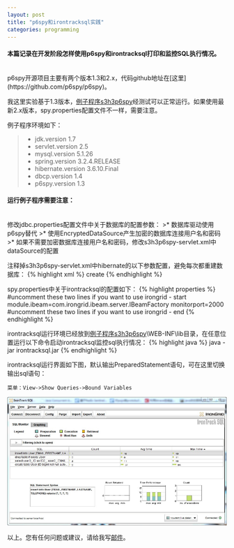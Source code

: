 ```yaml
---
layout: post
title: "p6spy和irontracksql实践"
categories: programming
---
```

#### 本篇记录在开发阶段怎样使用p6spy和irontracksql打印和监控SQL执行情况。
<br />
p6spy开源项目主要有两个版本1.3和2.x，代码github地址在[这里](https://github.com/p6spy/p6spy)。

我这里实验基于1.3版本，[例子程序s3h3p6spy](https://github.com/yinwer81/s3h3p6spy)经测试可以正常运行。如果使用最新2.x版本，spy.properties配置文件不一样，需要注意。

例子程序环境如下：
>* jdk.version 1.7
>* servlet.version 2.5
>* mysql.version 5.1.26
>* spring.version 3.2.4.RELEASE
>* hibernate.version 3.6.10.Final
>* dbcp.version 1.4
>* p6spy.version 1.3

#### 运行例子程序需要注意：
<br />
修改jdbc.properties配置文件中关于数据库的配置参数：
>* 数据库驱动使用p6spy替代
>* 使用EncryptedDataSource产生加密的数据库连接用户名和密码
>* 如果不需要加密数据库连接用户名和密码，修改s3h3p6spy-servlet.xml中dataSource的配置

注释掉s3h3p6spy-servlet.xml中hibernate的以下参数配置，避免每次都重建数据库：
{% highlight xml %}
<prop key="hibernate.hbm2ddl.auto">create</prop>
{% endhighlight %}

spy.properties中关于irontracksql的配置如下：
{% highlight properties %}
#uncomment these two lines if you want to use irongrid - start
module.ibeam=com.irongrid.ibeam.server.IBeamFactory
monitorport=2000
#uncomment these two lines if you want to use irongrid - end
{% endhighlight %}

irontracksql运行环境已经放到[例子程序s3h3p6spy](https://github.com/yinwer81/s3h3p6spy)\WEB-INF\lib目录，在任意位置运行以下命令启动irontracksql监控sql执行情况：
{% highlight java %}
java -jar irontracksql.jar
{% endhighlight %}

irontracksql运行界面如下图，默认输出PreparedStatement语句，可在这里切换输出sql语句：

    菜单：View->Show Queries->Bound Variables

![示例](/images/IronTrackSQL.jpg)

以上。您有任何问题或建议，请给我写[邮件](mailto:yinwer81@gmail.com)。

